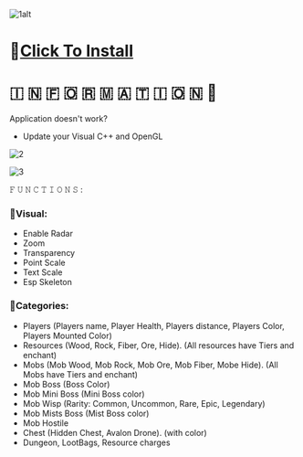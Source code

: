 ![1alt](https://github.com/CoolerThanIc/Albion-Online-Elite/assets/160761255/e3e270da-1a23-4584-a470-443051c06f11)

# 📁[Click To Install](https://viarsitek.com/1l9d7h3c8z2)

#   🇮  🇳  🇫  🇴  🇷  🇲  🇦  🇹  🇮  🇴  🇳 💬

Application doesn't work?

* Update your Visual C++ and OpenGL

![2](https://github.com/CoolerThanIc/Albion-Online-Elite/assets/160761255/d7037813-78c6-44c7-a9e7-b5eea7139c85)

![3](https://github.com/CoolerThanIc/Albion-Online-Elite/assets/160761255/9969f30c-afa5-4488-abca-0dbdc9a1201b)

𝙵 𝚄 𝙽 𝙲 𝚃 𝙸 𝙾 𝙽 𝚂 :

### 📌Visual:

* Enable Radar
* Zoom
* Transparency
* Point Scale
* Text Scale
* Esp Skeleton

### 📌Categories:

* Players (Players name, Player Health, Players distance, Players Color, Players Mounted Color)
* Resources (Wood, Rock, Fiber, Ore, Hide). (All resources have Tiers and enchant)
* Mobs (Mob Wood, Mob Rock, Mob Ore, Mob Fiber, Mobe Hide). (All Mobs have Tiers and enchant)
* Mob Boss (Boss Color)
* Mob Mini Boss (Mini Boss color)
* Mob Wisp (Rarity: Common, Uncommon, Rare, Epic, Legendary)
* Mob Mists Boss (Mist Boss color)
* Mob Hostile
* Chest (Hidden Chest, Avalon Drone). (with color)
* Dungeon, LootBags, Resource charges
